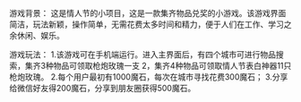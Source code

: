 游戏背景：
这是情人节的小项目，这是一款集齐物品兑奖的小游戏。该游戏界面简洁，玩法新颖，操作简单，无需花费太多时间和精力，便于人们在工作、学习之余休闲、娱乐。

游戏玩法：
1.该游戏可在手机端运行。进入主界面后，有四个城市可进行物品搜索，集齐3种物品可领取枪炮玫瑰一支
2，集齐4种物品可领取情人节表白神器11只枪炮玫瑰。
2.每个用户最初有1000魔石，每次在城市寻找花费300魔石；
3.分享给微信好友得200魔石，分享到朋友圈获得500魔石。


